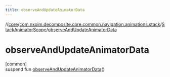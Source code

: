 ```yaml
---
title: observeAndUpdateAnimatorData
---
```

//[core](../../../index.html)/[com.nxoim.decomposite.core.common.navigation.animations.stack](../index.html)/[StackAnimatorScope](index.html)/[observeAndUpdateAnimatorData](observe-and-update-animator-data.html)



# observeAndUpdateAnimatorData



[common]\
suspend fun [observeAndUpdateAnimatorData](observe-and-update-animator-data.html)()




